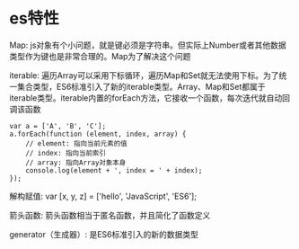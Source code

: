 # es特性

Map: js对象有个小问题，就是键必须是字符串。但实际上Number或者其他数据类型作为键也是非常合理的。Map为了解决这个问题


iterable: 遍历Array可以采用下标循环，遍历Map和Set就无法使用下标。为了统一集合类型，ES6标准引入了新的iterable类型。Array、Map和Set都属于iterable类型。iterable内置的forEach方法，它接收一个函数，每次迭代就自动回调该函数
```
var a = ['A', 'B', 'C'];
a.forEach(function (element, index, array) {
    // element: 指向当前元素的值
    // index: 指向当前索引
    // array: 指向Array对象本身
    console.log(element + ', index = ' + index);
});
```

解构赋值: var [x, y, z] = ['hello', 'JavaScript', 'ES6'];


箭头函数: 箭头函数相当于匿名函数，并且简化了函数定义

generator（生成器）: 是ES6标准引入的新的数据类型